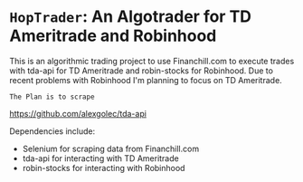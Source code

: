``HopTrader``: An Algotrader for TD Ameritrade and Robinhood
========================================
This is an algorithmic trading project to use Financhill.com to execute trades with tda-api for TD Ameritrade and robin-stocks for Robinhood. Due to recent problems with Robinhood I'm planning to focus on TD Ameritrade.

    The Plan is to scrape
<https://github.com/alexgolec/tda-api>

Dependencies include:
* Selenium for scraping data from Financhill.com
* tda-api for interacting with TD Ameritrade
* robin-stocks for interacting with Robinhood